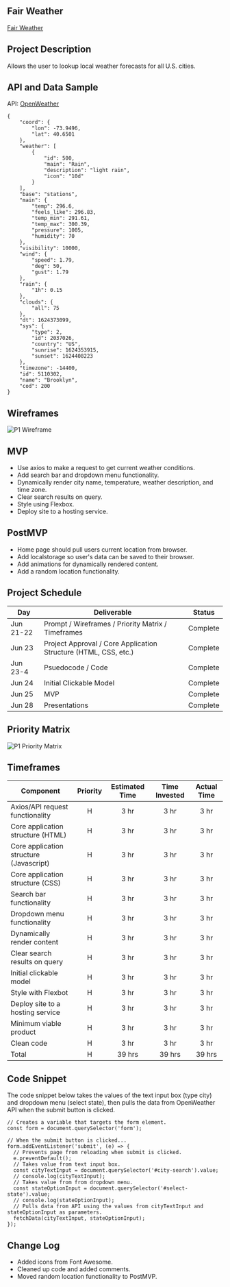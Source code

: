 ## Fair Weather

[Fair Weather](https://skillsxfinesse04.github.io/Fair-Weather/)

## Project Description

Allows the user to lookup local weather forecasts for all U.S. cities.

## API and Data Sample

API: [OpenWeather](https://openweathermap.org/current)

```
{
    "coord": {
        "lon": -73.9496,
        "lat": 40.6501
    },
    "weather": [
        {
            "id": 500,
            "main": "Rain",
            "description": "light rain",
            "icon": "10d"
        }
    ],
    "base": "stations",
    "main": {
        "temp": 296.6,
        "feels_like": 296.83,
        "temp_min": 291.61,
        "temp_max": 300.39,
        "pressure": 1005,
        "humidity": 70
    },
    "visibility": 10000,
    "wind": {
        "speed": 1.79,
        "deg": 50,
        "gust": 1.79
    },
    "rain": {
        "1h": 0.15
    },
    "clouds": {
        "all": 75
    },
    "dt": 1624373099,
    "sys": {
        "type": 2,
        "id": 2037026,
        "country": "US",
        "sunrise": 1624353915,
        "sunset": 1624408223
    },
    "timezone": -14400,
    "id": 5110302,
    "name": "Brooklyn",
    "cod": 200
}
```

## Wireframes

![P1 Wireframe](https://user-images.githubusercontent.com/66581031/122944389-c9fdf500-d345-11eb-95d7-bef75edb2d7f.png)

## MVP

- Use axios to make a request to get current weather conditions.
- Add search bar and dropdown menu functionality.
- Dynamically render city name, temperature, weather description, and time zone.
- Clear search results on query.
- Style using Flexbox.
- Deploy site to a hosting service.

## PostMVP

- Home page should pull users current location from browser.
- Add localstorage so user's data can be saved to their browser.
- Add animations for dynamically rendered content.
- Add a random location functionality.

## Project Schedule

| Day       | Deliverable                                                     | Status   |
| --------- | --------------------------------------------------------------- | -------- |
| Jun 21-22 | Prompt / Wireframes / Priority Matrix / Timeframes              | Complete |
| Jun 23    | Project Approval / Core Application Structure (HTML, CSS, etc.) | Complete |
| Jun 23-4  | Psuedocode / Code                                               | Complete |
| Jun 24    | Initial Clickable Model                                         | Complete |
| Jun 25    | MVP                                                             | Complete |
| Jun 28    | Presentations                                                   | Complete |

## Priority Matrix

![P1 Priority Matrix](https://user-images.githubusercontent.com/66581031/122933019-3d9b0480-d33c-11eb-83d9-b1f82e854422.png)

## Timeframes

| Component                               | Priority | Estimated Time | Time Invested | Actual Time |
| --------------------------------------- | :------: | :------------: | :-----------: | :---------: |
| Axios/API request functionality         |    H     |      3 hr      |     3 hr      |    3 hr     |
| Core application structure (HTML)       |    H     |      3 hr      |     3 hr      |    3 hr     |
| Core application structure (Javascript) |    H     |      3 hr      |     3 hr      |    3 hr     |
| Core application structure (CSS)        |    H     |      3 hr      |     3 hr      |    3 hr     |
| Search bar functionality                |    H     |      3 hr      |     3 hr      |    3 hr     |
| Dropdown menu functionality             |    H     |      3 hr      |     3 hr      |    3 hr     |
| Dynamically render content              |    H     |      3 hr      |     3 hr      |    3 hr     |
| Clear search results on query           |    H     |      3 hr      |     3 hr      |    3 hr     |
| Initial clickable model                 |    H     |      3 hr      |     3 hr      |    3 hr     |
| Style with Flexbot                      |    H     |      3 hr      |     3 hr      |    3 hr     |
| Deploy site to a hosting service        |    H     |      3 hr      |     3 hr      |    3 hr     |
| Minimum viable product                  |    H     |      3 hr      |     3 hr      |    3 hr     |
| Clean code                              |    H     |      3 hr      |     3 hr      |    3 hr     |
| Total                                   |    H     |     39 hrs     |    39 hrs     |   39 hrs    |

## Code Snippet

The code snippet below takes the values of the text input box (type city) and dropdown menu (select state), then pulls the data from OpenWeather API when the submit button is clicked.

```
// Creates a variable that targets the form element.
const form = document.querySelector('form');

// When the submit button is clicked...
form.addEventListener('submit', (e) => {
  // Prevents page from reloading when submit is clicked.
  e.preventDefault();
  // Takes value from text input box.
  const cityTextInput = document.querySelector('#city-search').value;
  // console.log(cityTextInput);
  // Takes value from from dropdown menu.
  const stateOptionInput = document.querySelector('#select-state').value;
  // console.log(stateOptionInput);
  // Pulls data from API using the values from cityTextInput and stateOptionInput as parameters.
  fetchData(cityTextInput, stateOptionInput);
});
```

## Change Log

- Added icons from Font Awesome.
- Cleaned up code and added comments.
- Moved random location functionality to PostMVP.
